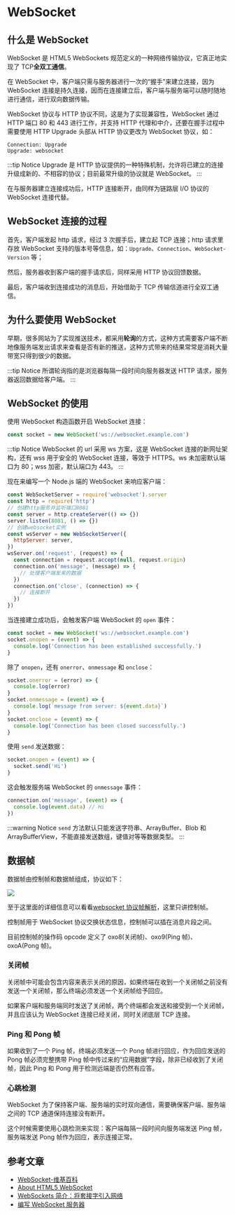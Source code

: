# WebSocket

## 什么是 WebSocket

WebSocket 是 HTML5 WebSockets 规范定义的一种网络传输协议，它真正地实现了 TCP**全双工通信**。

在 WebSocket 中，客户端只需与服务器进行一次的“握手”来建立连接，因为 WebSocket 连接是持久连接，因而在连接建立后，客户端与服务端可以随时随地进行通信，进行双向数据传输。

WebSocket 协议与 HTTP 协议不同，这是为了实现兼容性，WebSocket 通过 HTTP 端口 80 和 443 进行工作，并支持 HTTP 代理和中介，还要在握手过程中需要使用 HTTP Upgrade 头部从 HTTP 协议更改为 WebSocket 协议，如：

```http
Connection: Upgrade
Upgrade: websocket
```

:::tip Notice
Upgrade 是 HTTP 协议提供的一种特殊机制，允许将已建立的连接升级成新的、不相容的协议；目前最常升级的协议就是 WebSocket。
:::

在与服务器建立连接成功后，HTTP 连接断开，由同样为链路层 I/O 协议的 WebSocket 连接代替。

## WebSocket 连接的过程

首先，客户端发起 http 请求，经过 3 次握手后，建立起 TCP 连接；http 请求里存放 WebSocket 支持的版本号等信息，如：`Upgrade`、`Connection`、`WebSocket-Version` 等；

然后，服务器收到客户端的握手请求后，同样采用 HTTP 协议回馈数据。

最后，客户端收到连接成功的消息后，开始借助于 TCP 传输信道进行全双工通信。

## 为什么要使用 WebSocket

早期，很多网站为了实现推送技术，都采用**轮询**的方式，这种方式需要客户端不断地像服务端发出请求来查看是否有新的推送，这种方式带来的结果常常是消耗大量带宽只得到很少的数据。

:::tip Notice
所谓轮询指的是浏览器每隔一段时间向服务器发送 HTTP 请求，服务器返回数据给客户端。
:::

## WebSocket 的使用

使用 WebSocket 构造函数开启 WebSocket 连接：

```javascript
const socket = new WebSocket('ws://websocket.example.com')
```

:::tip Notice
WebSocket 的 url 采用 ws 方案，这是 WebSocket 连接的新网址架构，还有 wss 用于安全的 WebSocket 连接，等效于 HTTPS。ws 未加密默认端口为 80；wss 加密，默认端口为 443。
:::

现在来编写一个 Node.js 端的 WebSocket 来响应客户端：

```javascript
const WebSocketServer = require('websocket').server
const http = require('http')
// 创建http服务并监听端口8081
const server = http.createServer(() => {})
server.listen(8081, () => {})
// 创建websocket实例
const wsServer = new WebSocketServer({
  httpServer: server,
})
wsServer.on('request', (request) => {
  const connection = request.accept(null, request.origin)
  connection.on('message', (message) => {
    // 处理客户端发来的数据
  })
  connection.on('close', (connection) => {
    // 连接断开
  })
})
```

当连接建立成功后，会触发客户端 WebSocket 的 `open` 事件：

```javascript
const socket = new WebSocket('ws://websocket.example.com')
socket.onopen = (event) => {
  console.log('Connection has been established successfully.')
}
```

除了 `onopen`，还有 `onerror`、`onmessage` 和 `onclose`：

```javascript
socket.onerror = (error) => {
  console.log(error)
}
socket.onmessage = (event) => {
  console.log(`message from server: ${event.data}`)
}
socket.onclose = (event) => {
  console.log('Connection has been closed successfully.')
}
```

使用 `send` 发送数据：

```javascript
socket.onopen = (event) => {
  socket.send('Hi')
}
```

这会触发服务端 WebSocket 的 `onmessage` 事件：

```javascript
connection.on('message', (event) => {
  console.log(event.data) // Hi
})
```

:::warning Notice
`send` 方法默认只能发送字符串、ArrayBuffer、Blob 和 ArrayBufferView，不能直接发送数组，键值对等等数据类型。
:::

## 数据帧

数据帧由控制帧和数据帧组成，协议如下：

![](http://picstore.lliiooiill.cn/ws_data_frame.png)

至于这里面的详细信息可以看看[websocket 协议帧解析](https://zhuanlan.zhihu.com/p/72289051)，这里只讲控制帧。

控制帧用于 WebSocket 协议交换状态信息，控制帧可以插在消息片段之间。

目前控制帧的操作码 opcode 定义了 oxo8(关闭帧)、oxo9(Ping 帧)、oxoA(Pong 帧)。

### 关闭帧

关闭帧中可能会包含内容来表示关闭的原因，如果终端在收到一个关闭帧之前没有发送一个关闭帧，那么终端必须发送一个关闭帧给予回应。

如果客户端和服务端同时发送了关闭帧，两个终端都会发送和接受到一个关闭帧，并且应该认为 WebSocket 连接已经关闭，同时关闭底层 TCP 连接。

### Ping 和 Pong 帧

如果收到了一个 Ping 帧，终端必须发送一个 Pong 帧进行回应，作为回应发送的 Pong 帧必须完整携带 Ping 帧中传过来的“应用数据”字段，除非已经收到了关闭帧，因此 Ping 和 Pong 用于检测远端是否仍然有应答。

### 心跳检测

WebSocket 为了保持客户端、服务端的实时双向通信，需要确保客户端、服务端之间的 TCP 通道保持连接没有断开。

这个时候需要使用心跳检测来实现：客户端每隔一段时间向服务端发送 Ping 帧，服务端发送 Pong 帧作为回应，表示连接正常。

## 参考文章

- [WebSocket-维基百科](https://zh.wikipedia.org/wiki/WebSocket)
- [About HTML5 WebSocket](https://www.websocket.org/aboutwebsocket.html)
- [WebSockets 简介：将套接字引入网络](https://www.html5rocks.com/zh/tutorials/websockets/basics/)
- [编写 WebSocket 服务器](https://developer.mozilla.org/zh-CN/docs/Web/API/WebSockets_API/Writing_WebSocket_servers)
